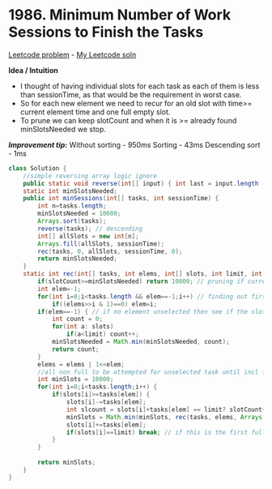 # 1986. Minimum Number of Work Sessions to Finish the Tasks

[Leetcode problem](https://leetcode.com/problems/minimum-number-of-work-sessions-to-finish-the-tasks/) - [My Leetcode soln](https://leetcode.com/problems/minimum-number-of-work-sessions-to-finish-the-tasks/discuss/1434979/Java-1ms-bitmask-and-backtracking-recursion-Easy-recursive-thinking)


**Idea / Intuition**
* I thought of having individual slots for each task as each of them is less than sessionTime, as that would be the requirement in worst case.
* So for each new element we need to recur for an old slot with time>= current element time and one full empty slot.
* To prune we can keep slotCount and when it is >= already found minSlotsNeeded we stop.

***Improvement tip:***
Without sorting - 950ms
Sorting - 43ms
Descending sort - 1ms


```java
class Solution {
	//simple reversing array logic ignore
    public static void reverse(int[] input) { int last = input.length - 1; int middle = input.length / 2; for (int i = 0; i <= middle; i++) { int temp = input[i]; input[i] = input[last - i]; input[last - i] = temp; } }
    static int minSlotsNeeded;
    public int minSessions(int[] tasks, int sessionTime) {
        int n=tasks.length;
        minSlotsNeeded = 10000;
        Arrays.sort(tasks);
        reverse(tasks); // descending
        int[] allSlots = new int[n];
        Arrays.fill(allSlots, sessionTime);
        rec(tasks, 0, allSlots, sessionTime, 0);
        return minSlotsNeeded;
    }
    static int rec(int[] tasks, int elems, int[] slots, int limit, int slotCount) {
        if(slotCount>=minSlotsNeeded) return 10000; // pruning if current slot utilization exceeds already found min
        int elem=-1;
        for(int i=0;i<tasks.length && elem==-1;i++) // finding out first unselected element
            if((elems>>i & 1)==0) elem=i;
        if(elem==-1) { // if no element unselected then see if the slot count can better minSlotsNeeded
            int count = 0;
            for(int a: slots)
                if(a<limit) count++;
            minSlotsNeeded = Math.min(minSlotsNeeded, count);
            return count;
        }
        elems = elems | 1<<elem;
        //all non full to be attempted for unselected task until incl first full slot
        int minSlots = 10000;
        for(int i=0;i<tasks.length;i++) {
            if(slots[i]>=tasks[elem]) {
                slots[i]-=tasks[elem];
                int slcount = slots[i]+tasks[elem] == limit? slotCount+1 : slotCount; // to inc slotCount if new slot otherwise old count stays
                minSlots = Math.min(minSlots, rec(tasks, elems, Arrays.copyOf(slots, slots.length), limit, slcount));
                slots[i]+=tasks[elem];
                if(slots[i]==limit) break; // if this is the first full slot we finished recursion for then we can stop
            }
        }
        
        return minSlots;
    }
}
```
